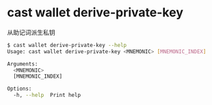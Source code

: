 # cast wallet derive-private-key

从助记词派生私钥

```bash
$ cast wallet derive-private-key --help
Usage: cast wallet derive-private-key <MNEMONIC> [MNEMONIC_INDEX]

Arguments:
  <MNEMONIC>        
  [MNEMONIC_INDEX]  

Options:
  -h, --help  Print help
```